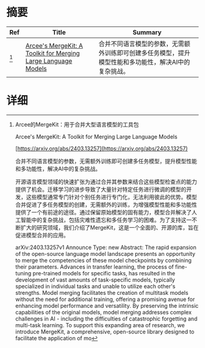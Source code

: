# 摘要

| Ref | Title | Summary |
| --- | --- | --- |
| [^1] | [Arcee's MergeKit: A Toolkit for Merging Large Language Models](https://arxiv.org/abs/2403.13257) | 合并不同语言模型的参数，无需额外训练即可创建多任务模型，提升模型性能和多功能性，解决AI中的复杂挑战。 |

# 详细

[^1]: Arcee的MergeKit：用于合并大型语言模型的工具包

    Arcee's MergeKit: A Toolkit for Merging Large Language Models

    [https://arxiv.org/abs/2403.13257](https://arxiv.org/abs/2403.13257)

    合并不同语言模型的参数，无需额外训练即可创建多任务模型，提升模型性能和多功能性，解决AI中的复杂挑战。

    

    开源语言模型领域的快速扩张为通过合并其参数来结合这些模型检查点的能力提供了机会。迁移学习的进步导致了大量针对特定任务进行微调的模型的开发，这些模型通常专门针对个别任务进行专门化，无法利用彼此的优势。模型合并促进了多任务模型的创建，无需额外的训练，为增强模型性能和多功能性提供了一个有前途的途径。通过保留原始模型的固有能力，模型合并解决了人工智能中的复杂挑战，包括灾难性遗忘和多任务学习的困难。为了支持这一不断扩大的研究领域，我们介绍了MergeKit，这是一个全面的、开源的库，旨在促进模型合并的应用。

    arXiv:2403.13257v1 Announce Type: new  Abstract: The rapid expansion of the open-source language model landscape presents an opportunity to merge the competencies of these model checkpoints by combining their parameters. Advances in transfer learning, the process of fine-tuning pre-trained models for specific tasks, has resulted in the development of vast amounts of task-specific models, typically specialized in individual tasks and unable to utilize each other's strengths. Model merging facilitates the creation of multitask models without the need for additional training, offering a promising avenue for enhancing model performance and versatility. By preserving the intrinsic capabilities of the original models, model merging addresses complex challenges in AI - including the difficulties of catastrophic forgetting and multi-task learning. To support this expanding area of research, we introduce MergeKit, a comprehensive, open-source library designed to facilitate the application of mo
    

